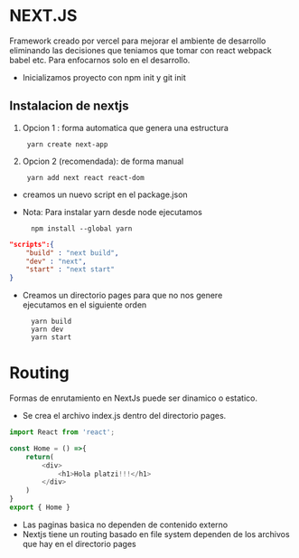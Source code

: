 # NEXT.JS
Framework creado por vercel para mejorar el ambiente de desarrollo eliminando las decisiones que teniamos que tomar con react webpack babel etc. Para enfocarnos solo en el desarrollo.

- Inicializamos proyecto con npm init y git init
## Instalacion de nextjs
1. Opcion 1 : forma automatica que genera una estructura

        yarn create next-app

2. Opcion 2 (recomendada): de forma manual

        yarn add next react react-dom

- creamos un nuevo script en el package.json
- Nota: Para instalar yarn desde node ejecutamos 

        npm install --global yarn
```json
"scripts":{
    "build" : "next build",
    "dev" : "next",    
    "start" : "next start"
}
```
- Creamos un directorio pages para que no nos genere           
ejecutamos en el siguiente orden

        yarn build
        yarn dev
        yarn start

# Routing
Formas de enrutamiento en NextJs puede ser dinamico o estatico.
- Se crea el archivo index.js dentro del directorio pages.

```js
import React from 'react';

const Home = () =>{
    return(
        <div>
            <h1>Hola platzi!!!</h1>
        </div>
    )
}
export { Home }
```

- Las paginas basica no dependen de contenido externo
- Nextjs tiene un routing basado en file system dependen de los archivos que hay en el directorio pages
